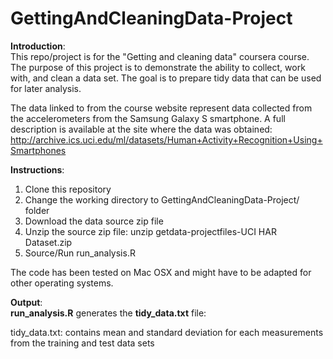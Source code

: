 GettingAndCleaningData-Project
==============================
**Introduction**:  
This repo/project is for the "Getting and cleaning data" coursera course.  The purpose of this project is to demonstrate the ability to collect, work with, and clean a data set. 
The goal is to prepare tidy data that can be used for later analysis.

The data linked to from the course website represent data collected from the accelerometers from the Samsung Galaxy S smartphone. A full description is available at the site where the data was obtained: 
http://archive.ics.uci.edu/ml/datasets/Human+Activity+Recognition+Using+Smartphones 

**Instructions**:

1.  Clone this repository
2.  Change the working directory to GettingAndCleaningData-Project/ folder
3.  Download the data source zip file
4.  Unzip the source zip file: unzip getdata-projectfiles-UCI HAR Dataset.zip
5.  Source/Run run_analysis.R
  
The code has been tested on Mac OSX and might have to be adapted for other operating systems.

**Output**:  
__run_analysis.R__ generates the __tidy_data.txt__ file:

tidy_data.txt: contains mean and standard deviation for each measurements from the training and test data sets
